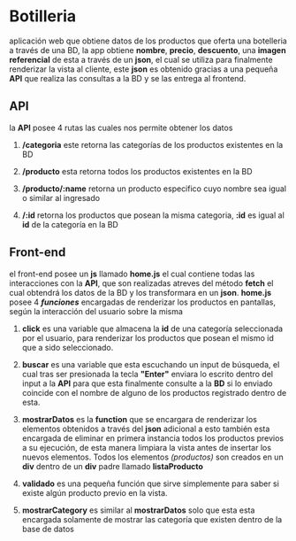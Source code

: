 # Botilleria
aplicación web que obtiene datos de los productos que oferta una botelleria a través de una BD, la app obtiene **nombre**, **precio**, **descuento**, una **imagen referencial** de esta a través de un **json**, el cual se utiliza para finalmente renderizar la vista al cliente, este **json** es obtenido  gracias a una pequeña **API** que realiza las consultas a la BD y se las entrega al frontend.
## API
la **API** posee 4 rutas las cuales nos permite obtener los datos

 1. **/categoria**
 este retorna las categorías de los productos existentes en la BD
 
 2. **/producto**
 esta retorna todos los productos existentes en la BD 
 
 3. **/producto/:name**
 retorna un producto especifico cuyo nombre sea igual o similar al ingresado
 4. **/:id**
retorna los productos que posean la misma categoria, **:id** es igual al **id** de la categoría en la BD

## Front-end
el front-end posee un **js** llamado **home.js** el cual contiene todas las interacciones con la **API**, que son realizadas atreves del método **fetch** el cual obtendrá los datos de la BD y los transformara en un **json**.
**home.js** posee 4 ***funciones*** encargadas de renderizar los productos en pantallas, según la interacción del usuario sobre la misma
 

 1. **click**
 es una variable que almacena la **id** de una categoría seleccionada por el usuario, para renderizar los productos que posean el mismo id que a sido seleccionado.
 
 2. **buscar**
es una variable que esta escuchando un input de búsqueda, el cual tras ser presionada la tecla **"Enter"** enviara lo escrito dentro del input a la **API** para que esta finalmente consulte a la **BD** si lo enviado coincide con el nombre de alguno de los productos registrado dentro de esta.

 3. **mostrarDatos**
es la **function** que se encargara de renderizar los elementos obtenidos a través del **json**  adicional a esto también esta encargada de eliminar en primera instancia todos los productos previos a su ejecución, de esta manera limpiara la vista antes de insertar los nuevos elementos. 
Todos los elementos *(productos)* son creados en un **div** dentro de un **div** padre llamado **listaProducto**

 4. **validado**
es una pequeña función que sirve simplemente para saber si existe algún producto previo en la vista.

 5. **mostrarCategory**
es similar al **mostrarDatos** solo que esta esta encargada solamente de mostrar las categoría que existen dentro de la base de datos
